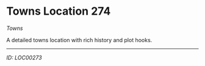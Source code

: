 # Towns Location 274

*Towns*

A detailed towns location with rich history and plot hooks.

---
*ID: LOC00273*